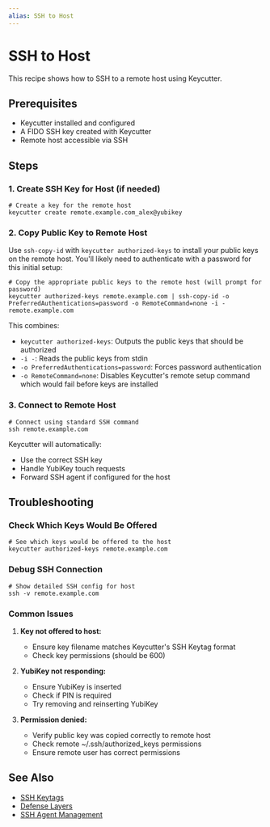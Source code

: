 ```yaml
---
alias: SSH to Host
---
```

# SSH to Host

This recipe shows how to SSH to a remote host using Keycutter.

## Prerequisites

- Keycutter installed and configured
- A FIDO SSH key created with Keycutter
- Remote host accessible via SSH

## Steps

### 1. Create SSH Key for Host (if needed)

```shell
# Create a key for the remote host
keycutter create remote.example.com_alex@yubikey
```

### 2. Copy Public Key to Remote Host

Use `ssh-copy-id` with `keycutter authorized-keys` to install your public keys on the remote host. You'll likely need to authenticate with a password for this initial setup:

```shell
# Copy the appropriate public keys to the remote host (will prompt for password)
keycutter authorized-keys remote.example.com | ssh-copy-id -o PreferredAuthentications=password -o RemoteCommand=none -i - remote.example.com
```

This combines:
- `keycutter authorized-keys`: Outputs the public keys that should be authorized
- `-i -`: Reads the public keys from stdin
- `-o PreferredAuthentications=password`: Forces password authentication
- `-o RemoteCommand=none`: Disables Keycutter's remote setup command which would fail before keys are installed

### 3. Connect to Remote Host

```shell
# Connect using standard SSH command
ssh remote.example.com
```

Keycutter will automatically:
- Use the correct SSH key
- Handle YubiKey touch requests
- Forward SSH agent if configured for the host

## Troubleshooting

### Check Which Keys Would Be Offered

```shell
# See which keys would be offered to the host
keycutter authorized-keys remote.example.com
```

### Debug SSH Connection

```shell
# Show detailed SSH config for host
ssh -v remote.example.com
```

### Common Issues

1. **Key not offered to host:**
   - Ensure key filename matches Keycutter's SSH Keytag format
   - Check key permissions (should be 600)

2. **YubiKey not responding:**
   - Ensure YubiKey is inserted
   - Check if PIN is required
   - Try removing and reinserting YubiKey

3. **Permission denied:**
   - Verify public key was copied correctly to remote host
   - Check remote ~/.ssh/authorized_keys permissions
   - Ensure remote user has correct permissions

## See Also

- [SSH Keytags](../design/ssh-keytags.md)
- [Defense Layers](../design/defense-layers-to-protect-against-key-misuse.md)
- [SSH Agent Management](../ssh-agent.md)
